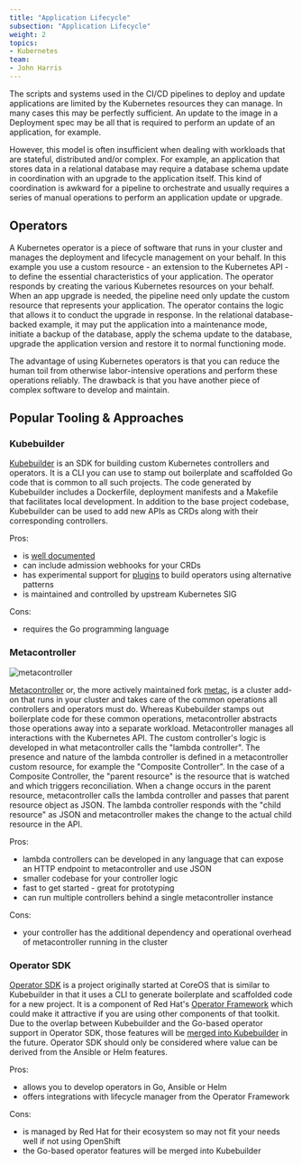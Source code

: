 ```yaml
---
title: "Application Lifecycle"
subsection: "Application Lifecycle"
weight: 2
topics:
- Kubernetes
team:
- John Harris
---
```


The scripts and systems used in the CI/CD pipelines to deploy and update
applications are limited by the Kubernetes resources they can manage.  In many
cases this may be perfectly sufficient.  An update to the image in a Deployment
spec may be all that is required to perform an update of an application, for
example.

However, this model is often insufficient
when dealing with workloads that are stateful, distributed and/or complex.
For example, an application that stores data in a relational database may require
a database schema update in coordination with an upgrade to the application itself.
This kind of coordination is awkward for a pipeline to orchestrate and usually
requires a series of manual operations to perform an application update or
upgrade.

## Operators

A Kubernetes operator is a piece of software that runs in your cluster and
manages the deployment and lifecycle management on your behalf.  In this
example you use a custom resource - an extension to the Kubernetes
API - to define the essential characteristics of your application.  The operator
responds by creating the various Kubernetes resources on your behalf.  When
an app upgrade is needed, the pipeline need only update the custom resource that
represents your application.  The operator contains the logic that allows it to
conduct the upgrade in response.  In the relational database-backed example, it
may put the application into a maintenance mode, initiate a backup of the
database, apply the schema update to the database, upgrade the application
version and restore it to normal functioning mode.

The advantage of using Kubernetes operators is that you can reduce the human
toil from otherwise labor-intensive operations and perform these operations
reliably.  The drawback is that you have another piece of complex software to
develop and maintain.

## Popular Tooling & Approaches

### Kubebuilder

[Kubebuilder](https://github.com/kubernetes-sigs/kubebuilder) is an SDK for
building custom Kubernetes controllers and operators.  It is a CLI you can use
to stamp out boilerplate and scaffolded Go code that is common to all such projects.
The code generated by Kubebuilder includes a Dockerfile, deployment manifests and a
Makefile that facilitates local development.  In addition to the base project
codebase, Kubebuilder can be used to add new APIs as CRDs along with their
corresponding controllers.

Pros:

* is [well documented](https://book.kubebuilder.io/)
* can include admission webhooks for your CRDs
* has experimental support for
  [plugins](https://github.com/kubernetes-sigs/kubebuilder/tree/master/plugins)
  to build operators using alternative patterns
* is maintained and controlled by upstream Kubernetes SIG

Cons:

* requires the Go programming language

### Metacontroller

![metacontroller](/images/guides/kubernetes/app-lifecycle/metacontroller.png)

[Metacontroller](https://github.com/GoogleCloudPlatform/metacontroller) or, the
more actively maintained fork [metac](https://github.com/AmitKumarDas/metac), is
a cluster add-on that runs in your cluster and takes care of the common
operations all controllers and operators must do.  Whereas Kubebuilder stamps
out boilerplate code for these common operations, metacontroller abstracts
those operations away into a separate workload.  Metacontroller manages all
interactions with the Kubernetes API.  The custom controller's logic is
developed in what metacontroller calls the "lambda controller".  The presence
and nature of the lambda controller is defined in a metacontroller custom
resource, for example the "Composite Controller".  In the case of a Composite
Controller, the "parent resource" is the resource that is watched and which
triggers reconciliation.  When a change occurs in the parent resource,
metacontroller calls the lambda controller and passes that parent resource
object as JSON.  The lambda controller responds with the "child resource" as
JSON and metacontroller makes the change to the actual child resource in the API.

Pros:

* lambda controllers can be developed in any language that can expose an HTTP
  endpoint to metacontroller and use JSON
* smaller codebase for your controller logic
* fast to get started - great for prototyping
* can run multiple controllers behind a single metacontroller instance

Cons:

* your controller has the additional dependency and operational overhead of
  metacontroller running in the cluster

### Operator SDK

[Operator SDK](https://github.com/operator-framework/operator-sdk) is a project
originally started at CoreOS that is similar to Kubebuilder in that it uses a
CLI to generate boilerplate and scaffolded code for a new project.  It is a
component of Red Hat's [Operator Framework](https://github.com/operator-framework)
which could make it attractive if you are using other components of that toolkit.
Due to the overlap between Kubebuilder and the Go-based operator support in
Operator SDK, those features will be [merged into
Kubebuilder](https://github.com/kubernetes-sigs/kubebuilder/blob/master/designs/integrating-kubebuilder-and-osdk.md)
in the future.  Operator SDK should only be considered where value can be
derived from the Ansible or Helm features.

Pros:

* allows you to develop operators in Go, Ansible or Helm
* offers integrations with lifecycle manager from the Operator Framework

Cons:

* is managed by Red Hat for their ecosystem so may not fit your needs well if
  not using OpenShift
* the Go-based operator features will be merged into Kubebuilder
